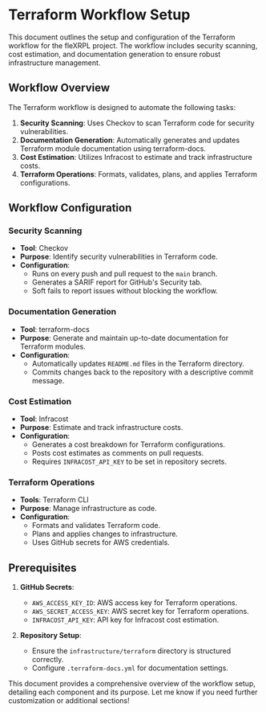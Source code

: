 # Terraform Workflow Setup

This document outlines the setup and configuration of the Terraform workflow for the fleXRPL project. The workflow includes security scanning, cost estimation, and documentation generation to ensure robust infrastructure management.

## Workflow Overview

The Terraform workflow is designed to automate the following tasks:
1. **Security Scanning**: Uses Checkov to scan Terraform code for security vulnerabilities.
2. **Documentation Generation**: Automatically generates and updates Terraform module documentation using terraform-docs.
3. **Cost Estimation**: Utilizes Infracost to estimate and track infrastructure costs.
4. **Terraform Operations**: Formats, validates, plans, and applies Terraform configurations.

## Workflow Configuration

### Security Scanning

- **Tool**: Checkov
- **Purpose**: Identify security vulnerabilities in Terraform code.
- **Configuration**:
  - Runs on every push and pull request to the `main` branch.
  - Generates a SARIF report for GitHub's Security tab.
  - Soft fails to report issues without blocking the workflow.

### Documentation Generation

- **Tool**: terraform-docs
- **Purpose**: Generate and maintain up-to-date documentation for Terraform modules.
- **Configuration**:
  - Automatically updates `README.md` files in the Terraform directory.
  - Commits changes back to the repository with a descriptive commit message.

### Cost Estimation

- **Tool**: Infracost
- **Purpose**: Estimate and track infrastructure costs.
- **Configuration**:
  - Generates a cost breakdown for Terraform configurations.
  - Posts cost estimates as comments on pull requests.
  - Requires `INFRACOST_API_KEY` to be set in repository secrets.

### Terraform Operations

- **Tools**: Terraform CLI
- **Purpose**: Manage infrastructure as code.
- **Configuration**:
  - Formats and validates Terraform code.
  - Plans and applies changes to infrastructure.
  - Uses GitHub secrets for AWS credentials.

## Prerequisites

1. **GitHub Secrets**:
   - `AWS_ACCESS_KEY_ID`: AWS access key for Terraform operations.
   - `AWS_SECRET_ACCESS_KEY`: AWS secret key for Terraform operations.
   - `INFRACOST_API_KEY`: API key for Infracost cost estimation.

2. **Repository Setup**:
   - Ensure the `infrastructure/terraform` directory is structured correctly.
   - Configure `.terraform-docs.yml` for documentation settings.

This document provides a comprehensive overview of the workflow setup, detailing each component and its purpose. Let me know if you need further customization or additional sections!